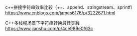 
c++拼接字符串效率比较（+=、append、stringstream、sprintf）
https://www.cnblogs.com/james6176/p/3222671.html


C++多线程场景下字符串转换最佳实践
https://www.jianshu.com/p/4ce989e0f63c